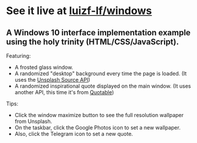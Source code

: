 # See it live at [luizf-lf/windows](https://luizf-lf.github.io/windows/)

## A Windows 10 interface implementation example using the holy trinity (HTML/CSS/JavaScript).

Featuring:
* A frosted glass window.
* A randomized "desktop" background every time the page is loaded. (It uses the [Unsplash Source API](https://source.unsplash.com/)) 
* A randomized inspirational quote displayed on the main window. (It uses another API, this time it's from [Quotable](https://github.com/lukePeavey/quotable))

Tips:
* Click the window maximize button to see the full resolution wallpaper from Unsplash.
* On the taskbar, click the Google Photos icon to set a new wallpaper.
* Also, click the Telegram icon to set a new quote.